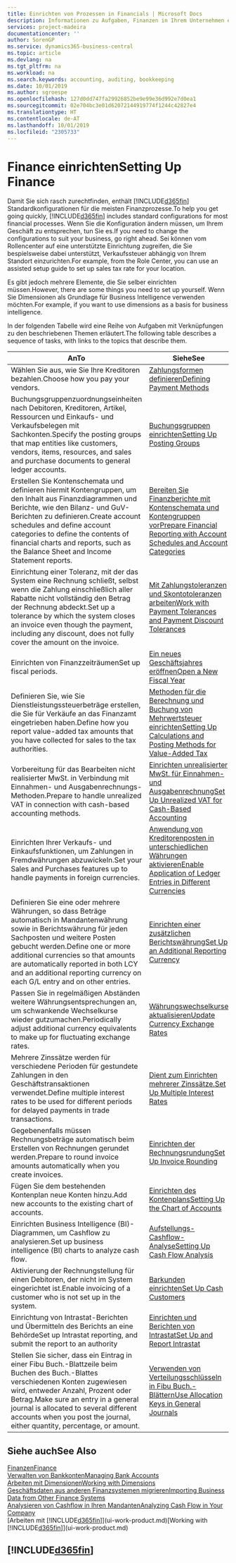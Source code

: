 ```yaml
---
title: Einrichten von Prozessen in Financials | Microsoft Docs
description: Informationen zu Aufgaben, Finanzen in Ihrem Unternehmen einzurichten, um Ihrer Buchhaltung, oder Buchhaltungsanforderungen Prüfungen zu entsprechen.
services: project-madeira
documentationcenter: ''
author: SorenGP
ms.service: dynamics365-business-central
ms.topic: article
ms.devlang: na
ms.tgt_pltfrm: na
ms.workload: na
ms.search.keywords: accounting, auditing, bookkeeping
ms.date: 10/01/2019
ms.author: sgroespe
ms.openlocfilehash: 127d0dd747fa29926852be9e99e36d992e7d0ea1
ms.sourcegitcommit: 02e704bc3e01d62072144919774f1244c42827e4
ms.translationtype: HT
ms.contentlocale: de-AT
ms.lasthandoff: 10/01/2019
ms.locfileid: "2305733"
---
```

# <a name="setting-up-finance"></a><span data-ttu-id="8f3d7-103">Finance einrichten</span><span class="sxs-lookup"><span data-stu-id="8f3d7-103">Setting Up Finance</span></span>
<span data-ttu-id="8f3d7-104">Damit Sie sich rasch zurechtfinden, enthält [!INCLUDE[d365fin](includes/d365fin_md.md)]  Standardkonfigurationen für die meisten Finanzprozesse.</span><span class="sxs-lookup"><span data-stu-id="8f3d7-104">To help you get going quickly, [!INCLUDE[d365fin](includes/d365fin_md.md)] includes standard configurations for most financial processes.</span></span> <span data-ttu-id="8f3d7-105">Wenn Sie die Konfiguration ändern müssen, um Ihrem Geschäft zu entsprechen, tun Sie es.</span><span class="sxs-lookup"><span data-stu-id="8f3d7-105">If you need to change the configurations to suit your business, go right ahead.</span></span> <span data-ttu-id="8f3d7-106">Sei können vom Rollencenter auf eine unterstützte Einrichtung zugreifen, die Sie bespielsweise dabei unterstützt, Verkaufssteuer abhängig von Ihrem Standort einzurichten.</span><span class="sxs-lookup"><span data-stu-id="8f3d7-106">For example, from the Role Center, you can use an assisted setup guide to set up sales tax rate for your location.</span></span>  

<span data-ttu-id="8f3d7-107">Es gibt jedoch mehrere Elemente, die Sie selber einrichten müssen.</span><span class="sxs-lookup"><span data-stu-id="8f3d7-107">However, there are some things you need to set up yourself.</span></span> <span data-ttu-id="8f3d7-108">Wenn Sie Dimensionen als Grundlage für Business Intelligence verwenden möchten.</span><span class="sxs-lookup"><span data-stu-id="8f3d7-108">For example, if you want to use dimensions as a basis for business intelligence.</span></span>  

<span data-ttu-id="8f3d7-109">In der folgenden Tabelle wird eine Reihe von Aufgaben mit Verknüpfungen zu den beschriebenen Themen erläutert.</span><span class="sxs-lookup"><span data-stu-id="8f3d7-109">The following table describes a sequence of tasks, with links to the topics that describe them.</span></span>

| <span data-ttu-id="8f3d7-110">An</span><span class="sxs-lookup"><span data-stu-id="8f3d7-110">To</span></span> | <span data-ttu-id="8f3d7-111">Siehe</span><span class="sxs-lookup"><span data-stu-id="8f3d7-111">See</span></span> |
| --- | --- |
| <span data-ttu-id="8f3d7-112">Wählen Sie aus, wie Sie Ihre Kreditoren bezahlen.</span><span class="sxs-lookup"><span data-stu-id="8f3d7-112">Choose how you pay your vendors.</span></span> |[<span data-ttu-id="8f3d7-113">Zahlungsformen definieren</span><span class="sxs-lookup"><span data-stu-id="8f3d7-113">Defining Payment Methods</span></span>](finance-payment-methods.md) |
| <span data-ttu-id="8f3d7-114">Buchungsgruppenzuordnungseinheiten nach Debitoren, Kreditoren, Artikel, Ressourcen und Einkaufs- und Verkaufsbelegen mit Sachkonten.</span><span class="sxs-lookup"><span data-stu-id="8f3d7-114">Specify the posting groups that map entities like customers, vendors, items, resources, and sales and purchase documents to general ledger accounts.</span></span> |[<span data-ttu-id="8f3d7-115">Buchungsgruppen einrichten</span><span class="sxs-lookup"><span data-stu-id="8f3d7-115">Setting Up Posting Groups</span></span>](finance-posting-groups.md)|
|<span data-ttu-id="8f3d7-116">Erstellen Sie Kontenschemata und definieren hiermit Kontengruppen, um den Inhalt aus Finanzdiagrammen und Berichte, wie den Bilanz- und GuV-Berichten zu definieren.</span><span class="sxs-lookup"><span data-stu-id="8f3d7-116">Create account schedules and define account categories to define the contents of financial charts and reports, such as the Balance Sheet and Income Statement reports.</span></span>|[<span data-ttu-id="8f3d7-117">Bereiten Sie Finanzberichte mit Kontenschemata und Kontengruppen vor</span><span class="sxs-lookup"><span data-stu-id="8f3d7-117">Prepare Financial Reporting with Account Schedules and Account Categories</span></span>](bi-how-work-account-schedule.md)|
|<span data-ttu-id="8f3d7-118">Einrichtung einer Toleranz, mit der das System eine Rechnung schließt, selbst wenn die Zahlung einschließlich aller Rabatte nicht vollständig den Betrag der Rechnung abdeckt.</span><span class="sxs-lookup"><span data-stu-id="8f3d7-118">Set up a tolerance by which the system closes an invoice even though the payment, including any discount, does not fully cover the amount on the invoice.</span></span>|[<span data-ttu-id="8f3d7-119">Mit Zahlungstoleranzen und Skontotoleranzen arbeiten</span><span class="sxs-lookup"><span data-stu-id="8f3d7-119">Work with Payment Tolerances and Payment Discount Tolerances</span></span>](finance-payment-tolerance-and-payment-discount-tolerance.md)|
| <span data-ttu-id="8f3d7-120">Einrichten von Finanzzeiträumen</span><span class="sxs-lookup"><span data-stu-id="8f3d7-120">Set up fiscal periods.</span></span> |[<span data-ttu-id="8f3d7-121">Ein neues Geschäftsjahres eröffnen</span><span class="sxs-lookup"><span data-stu-id="8f3d7-121">Open a New Fiscal Year</span></span>](finance-how-open-new-fiscal-year.md) |
| <span data-ttu-id="8f3d7-122">Definieren Sie, wie Sie Dienstleistungssteuerbeträge erstellen, die Sie für Verkäufe an das Finanzamt eingetrieben haben.</span><span class="sxs-lookup"><span data-stu-id="8f3d7-122">Define how you report value-added tax amounts that you have collected for sales to the tax authorities.</span></span> |[<span data-ttu-id="8f3d7-123">Methoden für die Berechnung und Buchung von Mehrwertsteuer einrichten</span><span class="sxs-lookup"><span data-stu-id="8f3d7-123">Setting Up Calculations and Posting Methods for Value-Added Tax</span></span>](finance-setup-vat.md)|
|<span data-ttu-id="8f3d7-124">Vorbereitung für das Bearbeiten nicht realisierter MwSt. in Verbindung mit Einnahmen- und Ausgabenrechnungs-Methoden.</span><span class="sxs-lookup"><span data-stu-id="8f3d7-124">Prepare to handle unrealized VAT in connection with cash-based accounting methods.</span></span>|[<span data-ttu-id="8f3d7-125">Einrichten unrealisierter MwSt. für Einnahmen- und Ausgabenrechnung</span><span class="sxs-lookup"><span data-stu-id="8f3d7-125">Set Up Unrealized VAT for Cash-Based Accounting</span></span>](finance-setup-unrealized-vat.md)|
| <span data-ttu-id="8f3d7-126">Einrichten Ihrer Verkaufs- und Einkaufsfunktionen, um Zahlungen in Fremdwährungen abzuwickeln.</span><span class="sxs-lookup"><span data-stu-id="8f3d7-126">Set your Sales and Purchases features up to handle payments in foreign currencies.</span></span>|[<span data-ttu-id="8f3d7-127">Anwendung von Kreditorenposten in unterschiedlichen Währungen aktivieren</span><span class="sxs-lookup"><span data-stu-id="8f3d7-127">Enable Application of Ledger Entries in Different Currencies</span></span>](finance-how-enable-application-ledger-entries-different-currencies.md)
|<span data-ttu-id="8f3d7-128">Definieren Sie eine oder mehrere Währungen, so dass Beträge automatisch in Mandantenwährung sowie in Berichtswährung für jeden Sachposten und weitere Posten gebucht werden.</span><span class="sxs-lookup"><span data-stu-id="8f3d7-128">Define one or more additional currencies so that amounts are automatically reported in both LCY and an additional reporting currency on each G/L entry and on other entries.</span></span>|[<span data-ttu-id="8f3d7-129">Einrichten einer zusätzlichen Berichtswährung</span><span class="sxs-lookup"><span data-stu-id="8f3d7-129">Set Up an Additional Reporting Currency</span></span>](finance-how-setup-additional-currencies.md)|
|<span data-ttu-id="8f3d7-130">Passen Sie in regelmäßigen Abständen weitere Währungsentsprechungen an, um schwankende Wechselkurse wieder gutzumachen.</span><span class="sxs-lookup"><span data-stu-id="8f3d7-130">Periodically adjust additional currency equivalents to make up for fluctuating exchange rates.</span></span>|[<span data-ttu-id="8f3d7-131">Währungswechselkurse aktualisieren</span><span class="sxs-lookup"><span data-stu-id="8f3d7-131">Update Currency Exchange Rates</span></span>](finance-how-update-currencies.md)|
|<span data-ttu-id="8f3d7-132">Mehrere Zinssätze werden für verschiedene Perioden für gestundete Zahlungen in den Geschäftstransaktionen verwendet.</span><span class="sxs-lookup"><span data-stu-id="8f3d7-132">Define multiple interest rates to be used for different periods for delayed payments in trade transactions.</span></span>|[<span data-ttu-id="8f3d7-133">Dient zum Einrichten mehrerer Zinssätze.</span><span class="sxs-lookup"><span data-stu-id="8f3d7-133">Set Up Multiple Interest Rates</span></span>](finance-how-to-set-up-multiple-interest-rates.md)|
|<span data-ttu-id="8f3d7-134">Gegebenenfalls müssen Rechnungsbeträge automatisch beim Erstellen von Rechnungen gerundet werden.</span><span class="sxs-lookup"><span data-stu-id="8f3d7-134">Prepare to round invoice amounts automatically when you create invoices.</span></span>|[<span data-ttu-id="8f3d7-135">Einrichten der Rechnungsrundung</span><span class="sxs-lookup"><span data-stu-id="8f3d7-135">Set Up Invoice Rounding</span></span>](finance-set-up-invoice-rounding.md)|
| <span data-ttu-id="8f3d7-136">Fügen Sie dem bestehenden Kontenplan neue Konten hinzu.</span><span class="sxs-lookup"><span data-stu-id="8f3d7-136">Add new accounts to the existing chart of accounts.</span></span> |[<span data-ttu-id="8f3d7-137">Einrichten des Kontenplans</span><span class="sxs-lookup"><span data-stu-id="8f3d7-137">Setting Up the Chart of Accounts</span></span>](finance-setup-chart-accounts.md) |
| <span data-ttu-id="8f3d7-138">Einrichten Business Intelligence (BI)- Diagrammen, um Cashflow zu analysieren.</span><span class="sxs-lookup"><span data-stu-id="8f3d7-138">Set up business intelligence (BI) charts to analyze cash flow.</span></span> |[<span data-ttu-id="8f3d7-139">Aufstellungs-Cashflow-Analyse</span><span class="sxs-lookup"><span data-stu-id="8f3d7-139">Setting Up Cash Flow Analysis</span></span>](finance-setup-cash-flow-analyses.md) |
|<span data-ttu-id="8f3d7-140">Aktivierung der Rechnungstellung für einen Debitoren, der nicht im System eingerichtet ist.</span><span class="sxs-lookup"><span data-stu-id="8f3d7-140">Enable invoicing of a customer who is not set up in the system.</span></span>|[<span data-ttu-id="8f3d7-141">Barkunden einrichten</span><span class="sxs-lookup"><span data-stu-id="8f3d7-141">Set Up Cash Customers</span></span>](finance-how-to-set-up-cash-customers.md)|
| <span data-ttu-id="8f3d7-142">Einrichtung von Intrastat-Berichten und Übermitteln des Berichts an eine Behörde</span><span class="sxs-lookup"><span data-stu-id="8f3d7-142">Set up Intrastat reporting, and submit the report to an authority</span></span> | [<span data-ttu-id="8f3d7-143">Einrichten und Berichten von Intrastat</span><span class="sxs-lookup"><span data-stu-id="8f3d7-143">Set Up and Report Intrastat</span></span>](finance-how-setup-report-intrastat.md)|
|<span data-ttu-id="8f3d7-144">Stellen Sie sicher, dass ein Eintrag in einer Fibu Buch.-Blattzeile beim Buchen des Buch.-Blattes verschiedenen Konten zugewiesen wird, entweder Anzahl, Prozent oder Betrag.</span><span class="sxs-lookup"><span data-stu-id="8f3d7-144">Make sure an entry in a general journal is allocated to several different accounts when you post the journal, either quantity, percentage, or amount.</span></span>|[<span data-ttu-id="8f3d7-145">Verwenden von Verteilungsschlüsseln in Fibu Buch.-Blättern</span><span class="sxs-lookup"><span data-stu-id="8f3d7-145">Use Allocation Keys in General Journals</span></span>](ui-how-use-allocation-keys-general-journals.md)|

## <a name="see-also"></a><span data-ttu-id="8f3d7-146">Siehe auch</span><span class="sxs-lookup"><span data-stu-id="8f3d7-146">See Also</span></span>
[<span data-ttu-id="8f3d7-147">Finanzen</span><span class="sxs-lookup"><span data-stu-id="8f3d7-147">Finance</span></span>](finance.md)  
[<span data-ttu-id="8f3d7-148">Verwalten von Bankkonten</span><span class="sxs-lookup"><span data-stu-id="8f3d7-148">Managing Bank Accounts</span></span>](bank-manage-bank-accounts.md)  
[<span data-ttu-id="8f3d7-149">Arbeiten mit Dimensionen</span><span class="sxs-lookup"><span data-stu-id="8f3d7-149">Working with Dimensions</span></span>](finance-dimensions.md)  
[<span data-ttu-id="8f3d7-150">Geschäftsdaten aus anderen Finanzsystemen migrieren</span><span class="sxs-lookup"><span data-stu-id="8f3d7-150">Importing Business Data from Other Finance Systems</span></span>](across-import-data-configuration-packages.md)  
[<span data-ttu-id="8f3d7-151">Analysieren von Cashflow in Ihren Mandanten</span><span class="sxs-lookup"><span data-stu-id="8f3d7-151">Analyzing Cash Flow in Your Company</span></span>](finance-analyze-cash-flow.md)  
<span data-ttu-id="8f3d7-152">[Arbeiten mit [!INCLUDE[d365fin](includes/d365fin_md.md)]](ui-work-product.md)</span><span class="sxs-lookup"><span data-stu-id="8f3d7-152">[Working with [!INCLUDE[d365fin](includes/d365fin_md.md)]](ui-work-product.md)</span></span>  

## [!INCLUDE[d365fin](includes/free_trial_md.md)]  

